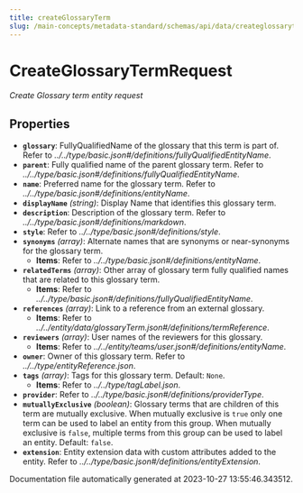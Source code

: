 ```yaml
---
title: createGlossaryTerm
slug: /main-concepts/metadata-standard/schemas/api/data/createglossaryterm
---
```


# CreateGlossaryTermRequest

*Create Glossary term entity request*

## Properties

- **`glossary`**: FullyQualifiedName of the glossary that this term is part of. Refer to *../../type/basic.json#/definitions/fullyQualifiedEntityName*.
- **`parent`**: Fully qualified name of  the parent glossary term. Refer to *../../type/basic.json#/definitions/fullyQualifiedEntityName*.
- **`name`**: Preferred name for the glossary term. Refer to *../../type/basic.json#/definitions/entityName*.
- **`displayName`** *(string)*: Display Name that identifies this glossary term.
- **`description`**: Description of the glossary term. Refer to *../../type/basic.json#/definitions/markdown*.
- **`style`**: Refer to *../../type/basic.json#/definitions/style*.
- **`synonyms`** *(array)*: Alternate names that are synonyms or near-synonyms for the glossary term.
  - **Items**: Refer to *../../type/basic.json#/definitions/entityName*.
- **`relatedTerms`** *(array)*: Other array of glossary term fully qualified names that are related to this glossary term.
  - **Items**: Refer to *../../type/basic.json#/definitions/fullyQualifiedEntityName*.
- **`references`** *(array)*: Link to a reference from an external glossary.
  - **Items**: Refer to *../../entity/data/glossaryTerm.json#/definitions/termReference*.
- **`reviewers`** *(array)*: User names of the reviewers for this glossary.
  - **Items**: Refer to *../../entity/teams/user.json#/definitions/entityName*.
- **`owner`**: Owner of this glossary term. Refer to *../../type/entityReference.json*.
- **`tags`** *(array)*: Tags for this glossary term. Default: `None`.
  - **Items**: Refer to *../../type/tagLabel.json*.
- **`provider`**: Refer to *../../type/basic.json#/definitions/providerType*.
- **`mutuallyExclusive`** *(boolean)*: Glossary terms that are children of this term are mutually exclusive. When mutually exclusive is `true` only one term can be used to label an entity from this group. When mutually exclusive is `false`, multiple terms from this group can be used to label an entity. Default: `false`.
- **`extension`**: Entity extension data with custom attributes added to the entity. Refer to *../../type/basic.json#/definitions/entityExtension*.


Documentation file automatically generated at 2023-10-27 13:55:46.343512.
